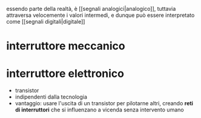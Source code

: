 essendo parte della realtà, è [[segnali analogici|analogico]], tuttavia attraversa velocemente i valori intermedi, e dunque può essere interpretato come [[segnali digitali|digitale]]
# interruttore meccanico


# interruttore elettronico
- transistor
- indipendenti dalla tecnologia
- vantaggio: usare l'uscita di un transistor per pilotarne altri, creando **reti di interruttori** che si influenzano a vicenda senza intervento umano